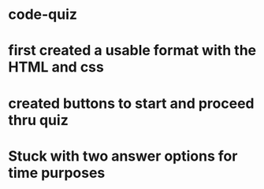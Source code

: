 # code-quiz
# first created a usable format with the HTML and css
# created buttons to start and proceed thru quiz
# Stuck with two answer options for time purposes
# 
